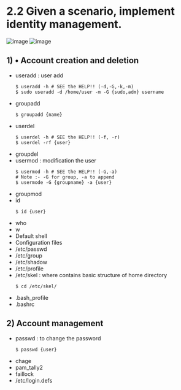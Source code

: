 # 2.2 Given a scenario, implement identity management.

![image](https://github.com/Bhazath/My-Linux-Notes/assets/114105507/d4986002-a3d8-401d-b486-cfb9e0a29107)
![image](https://github.com/Bhazath/My-Linux-Notes/assets/114105507/9dbcbf49-fba9-4cd0-8d52-25ea1641196a)

## 1) • Account creation and deletion

- useradd : user add
  ```
  $ useradd -h # SEE the HELP!! (-d,-G,-k,-m)
  $ sudo useradd -d /home/user -m -G {sudo,adm} username
  ```
- groupadd
  ```
  $ groupadd {name}
  ```
- userdel
  ```
  $ userdel -h # SEE the HELP!! (-f, -r)
  $ userdel -rf {user}
  ```
- groupdel
- usermod : modification the user
  ```
  $ usermod -h # SEE the HELP!! (-G,-a)
  # Note :- -G for group, -a to append 
  $ usermode -G {groupname} -a {user}
  
  ```
- groupmod
- id
  ```
  $ id {user}
  ```
- who
- w
- Default shell
- Configuration files
- /etc/passwd
- /etc/group
- /etc/shadow
- /etc/profile
- /etc/skel : where contains basic structure of home directory
  ```
  $ cd /etc/skel/
  ```
- .bash_profile
- .bashrc

## 2) Account management
- passwd : to change the password
  ```
  $ passwd {user}
  ```
- chage
- pam_tally2
- faillock
- /etc/login.defs
